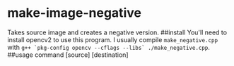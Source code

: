 # make-image-negative
Takes source image and creates a negative version.
##install
You'll need to install opencv2 to use this program.
I usually compile `make_negative.cpp` with ```g++ `pkg-config opencv --cflags --libs` ./make_negative.cpp```.
##usage
command [source] [destination]
